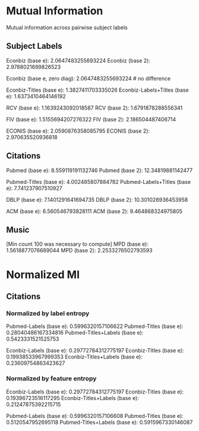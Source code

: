 # Mutual Information

Mutual information across pairwise subject labels

## Subject Labels

Econbiz (base e): 2.0647483255693224
Econbiz (base 2): 2.9788021699826523

Econbiz (base e, zero diag): 2.0647483255693224 # no difference

Econbiz-Titles (base e): 1.3827411703335026
Econbiz-Labels+Titles (base e): 1.6373410464146192

RCV (base e): 1.1639243092018587
RCV (base 2): 1.6791878288556341 

FIV (base e): 1.5155694207276322
FIV (base 2): 2.186504487406714

ECONIS (base e): 2.0590876358085795
ECONIS (base 2): 2.970635520936818


## Citations

Pubmed (base e): 8.559119191132746
Pubmed (base 2): 12.34819881142477

Pubmed-Titles (base e): 4.002485807884782
Pubmed-Labels+Titles (base e): 7.741237907510927    

DBLP (base e): 7.1401291641694735
DBLP (base 2): 10.301028936453958

ACM (base e): 6.560546793828111
ACM (base 2): 9.464868324975805

## Music

[Min count 100 was necessary to compute]
MPD (base e): 1.5618877076689044
MPD (base 2): 2.2533276502793593

# Normalized MI


## Citations

### Normalized by label entropy

Pubmed-Labels (base e): 0.5996320157106622
Pubmed-Titles (base e): 0.28040486167334816
Pubmed-Titles+Labels (base e): 0.5423331521525753 


Econbiz-Labels (base e): 0.29772784312775197
Econbiz-TItles (base e): 0.19938533967999353
Econbiz-Titles+Labels (base e): 0.23609754863423627

### Normalized by feature entropy

Econbiz-Labels (base e): 0.29772784312775197
Econbiz-Titles (base e): 0.19396723516117295
Econbiz-Titles+Labels (base e): 0.21247875392215715

Pubmed-Labels (base e): 0.5996320157106608
Pubmed-Titles (base e): 0.5120547952695118
Pubmed-Titles+Labels (base e): 0.5915967330146087




